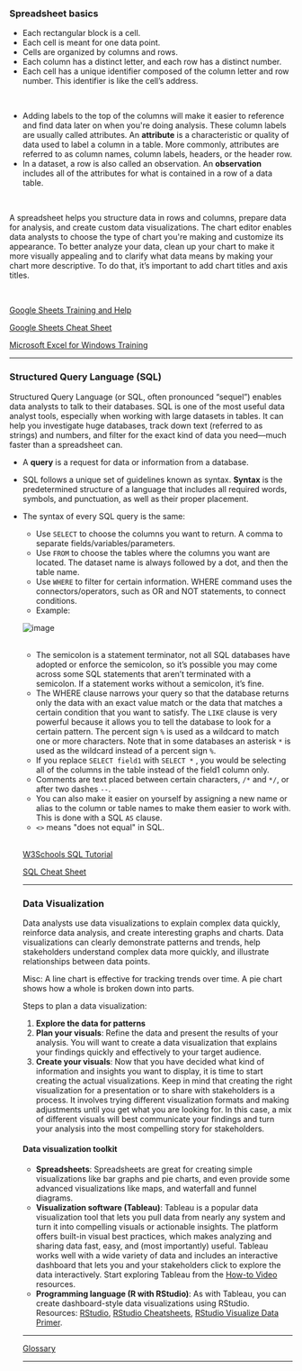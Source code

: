 ### Spreadsheet basics

- Each rectangular block is a cell.
- Each cell is meant for one data point.
- Cells are organized by columns and rows.
- Each column has a distinct letter, and each row has a distinct number. 
- Each cell has a unique identifier composed of the column letter and row number. This identifier is like the cell’s address.

<br />

- Adding labels to the top of the columns will make it easier to reference and find data later on when you're doing analysis. These column labels are usually called attributes. An **attribute** is a characteristic or quality of data used to label a column in a table. More commonly, attributes are referred to as column names, column labels, headers, or the header row.
- In a dataset, a row is also called an observation. An **observation** includes all of the attributes for what is contained in a row of a data table.

<br />

A spreadsheet helps you structure data in rows and columns, prepare data for analysis, and create custom data visualizations. The chart editor enables data analysts to choose the type of chart you're making and customize its appearance. To better analyze your data, clean up your chart to make it more visually appealing and to clarify what data means by making your chart more descriptive. To do that, it’s important to add chart titles and axis titles.

<br />

[Google Sheets Training and Help](https://support.google.com/a/users/answer/9282959?visit_id=637361702049227170-1815413770&rd=1)

[Google Sheets Cheat Sheet](https://support.google.com/a/users/answer/9300022)

[Microsoft Excel for Windows Training](https://support.microsoft.com/en-us/office/excel-video-training-9bc05390-e94c-46af-a5b3-d7c22f6990bb)

---

### Structured Query Language (SQL)

Structured Query Language (or SQL, often pronounced “sequel”) enables data analysts to talk to their databases. SQL is one of the most useful data analyst tools, especially when working with large datasets in tables. It can help you investigate huge databases, track down text (referred to as strings) and numbers, and filter for the exact kind of data you need—much faster than a spreadsheet can. 

- A **query** is a request for data or information from a database.
- SQL follows a unique set of guidelines known as syntax. **Syntax** is the predetermined structure of a language that includes all required words, symbols, and punctuation, as well as their proper placement.
- The syntax of every SQL query is the same:
  - Use `SELECT` to choose the columns you want to return. A comma to separate fields/variables/parameters.
  - Use `FROM` to choose the tables where the columns you want are located. The dataset name is always followed by a dot, and then the table name.
  - Use `WHERE` to filter for certain information. WHERE command uses the connectors/operators, such as OR and NOT statements, to connect conditions.
  - Example:
  
  ![image](https://user-images.githubusercontent.com/74421758/145982325-4c465a0c-3330-49f5-9236-bcb8402dbe6f.png)
  
  <br />
  
  - The semicolon is a statement terminator, not all SQL databases have adopted or enforce the semicolon, so it’s possible you may come across some SQL statements that aren’t terminated with a semicolon. If a statement works without a semicolon, it’s fine.
  - The WHERE clause narrows your query so that the database returns only the data with an exact value match or the data that matches a certain condition that you want to satisfy. The `LIKE` clause is very powerful because it allows you to tell the database to look for a certain pattern. The percent sign `%` is used as a wildcard to match one or more characters. Note that in some databases an asterisk `*` is used as the wildcard instead of a percent sign `%`.
  -  If you replace `SELECT field1` with `SELECT *` , you would be selecting all of the columns in the table instead of the field1 column only.
  -  Comments are text placed between certain characters, `/*` and `*/`, or after two dashes `--`.
  -  You can also make it easier on yourself by assigning a new name or alias to the column or table names to make them easier to work with. This is done with a SQL `AS` clause.
  -  `<>` means "does not equal" in SQL.
  
  <br />
  
  [W3Schools SQL Tutorial](https://www.w3schools.com/sql/default.asp)
  
  [SQL Cheat Sheet](https://towardsdatascience.com/sql-cheat-sheet-776f8e3189fa)
  
  ---
  
  ### Data Visualization
  
  Data analysts use data visualizations to explain complex data quickly, reinforce data analysis, and create interesting graphs and charts. Data visualizations can clearly demonstrate patterns and trends, help stakeholders understand complex data more quickly, and illustrate relationships between data points.
  
  Misc: A line chart is effective for tracking trends over time. A pie chart shows how a whole is broken down into parts.
  
  Steps to plan a data visualization:
  1. **Explore the data for patterns**
  2. **Plan your visuals**: Refine the data and present the results of your analysis. You will want to create a data visualization that explains your findings quickly and effectively to your target audience.
  3. **Create your visuals**: Now that you have decided what kind of information and insights you want to display, it is time to start creating the actual visualizations. Keep in mind that creating the right visualization for a presentation or to share with stakeholders is a process. It involves trying different visualization formats and making adjustments until you get what you are looking for. In this case, a mix of different visuals will best communicate your findings and turn your analysis into the most compelling story for stakeholders.
  
  #### Data visualization toolkit
  - **Spreadsheets**: Spreadsheets are great for creating simple visualizations like bar graphs and pie charts, and even provide some advanced visualizations like maps, and waterfall and funnel diagrams.
  - **Visualization software (Tableau)**: Tableau is a popular data visualization tool that lets you pull data from nearly any system and turn it into compelling visuals or actionable insights. The platform offers built-in visual best practices, which makes analyzing and sharing data fast, easy, and (most importantly) useful. Tableau works well with a wide variety of data and includes an interactive dashboard that lets you and your stakeholders click to explore the data interactively. Start exploring Tableau from the [How-to Video](https://public.tableau.com/en-us/s/resources) resources.
  - **Programming language (R with RStudio)**: As with Tableau, you can create dashboard-style data visualizations using RStudio. 
  Resources: [RStudio](https://www.rstudio.com/), [RStudio Cheatsheets](https://www.rstudio.com/resources/cheatsheets/), [RStudio Visualize Data Primer](https://rstudio.cloud/learn/primers/3).
  
  ---
  
  [Glossary](https://docs.google.com/document/d/1EBGVEVKBWj_uuUZaZ1IYaDfyQWeZXzOcwhWLG5A8mqc/template/preview?resourcekey=0-uEYx121Up84n0Abpn1uQnQ)
  
  ---

